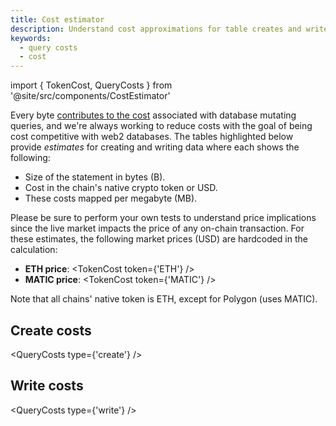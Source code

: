 ```yaml
---
title: Cost estimator
description: Understand cost approximations for table creates and writes based on statement size.
keywords:
  - query costs
  - cost
---
```


import { TokenCost, QueryCosts } from '@site/src/components/CostEstimator'

Every byte [contributes to the cost](/fundamentals/architecture/query-optimization) associated with database mutating queries, and we're always working to reduce costs with the goal of being cost competitive with web2 databases. The tables highlighted below provide _estimates_ for creating and writing data where each shows the following:

- Size of the statement in bytes (B).
- Cost in the chain's native crypto token or USD.
- These costs mapped per megabyte (MB).

Please be sure to perform your own tests to understand price implications since the live market impacts the price of any on-chain transaction. For these estimates, the following market prices (USD) are hardcoded in the calculation:

- **ETH price**: <TokenCost token={'ETH'} />
- **MATIC price**: <TokenCost token={'MATIC'} />

Note that all chains' native token is ETH, except for Polygon (uses MATIC).

## Create costs

<QueryCosts type={'create'} />

## Write costs

<QueryCosts type={'write'} />
